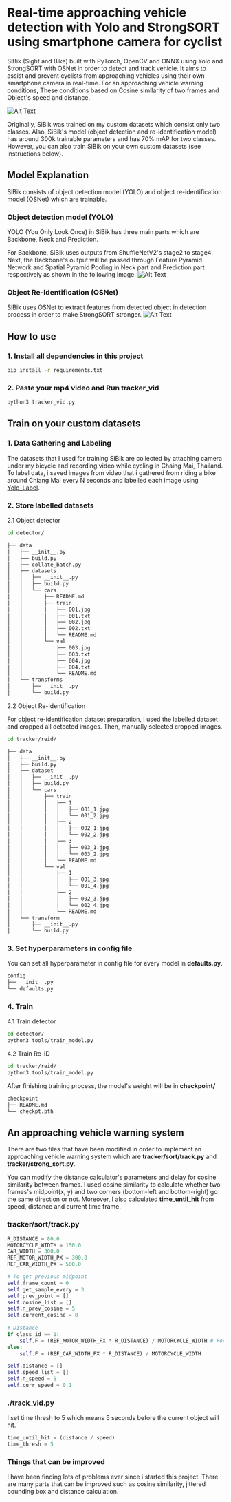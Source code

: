 # Real-time approaching vehicle detection with Yolo and StrongSORT using smartphone camera for cyclist
SiBik (Sight and Bike) built with PyTorch, OpenCV and ONNX using Yolo and StrongSORT with OSNet in order to detect and track vehicle. It aims to assist and prevent cyclists from approaching vehicles using their own smartphone camera in real-time. For an approaching vehicle warning conditions, These conditions based on Cosine similarity of two frames and Object's speed and distance.

![Alt Text](https://github.com/jonaspptawat/SiBik/blob/main/example1.gif)

Originally, SiBik was trained on my custom datasets which consist only two classes. Also, SiBik's model (object detection and re-identification model) has around 300k trainable parameters and has 70% mAP for two classes. However, you can also train SiBik on your own custom datasets (see instructions below).

## Model Explanation
SiBik consists of object detection model (YOLO) and object re-identification model (OSNet) which are trainable.

### Object detection model (YOLO)
YOLO (You Only Look Once) in SiBik has three main parts which are Backbone, Neck and Prediction. 

For Backbone, SiBik uses outputs from ShuffleNetV2's stage2 to stage4. Next, the Backbone's output will be passed through Feature Pyramid Network and Spatial Pyramid Pooling in Neck part and Prediction part respectively as shown in the following image.
![Alt Text](https://github.com/jonaspptawat/SiBik/blob/main/overview_detector.png)

### Object Re-Identification (OSNet)
SiBik uses OSNet to extract features from detected object in detection process in order to make StrongSORT stronger.
![Alt Text](https://github.com/jonaspptawat/SiBik/blob/main/REID_OSNet.png)

## How to use

### 1. Install all dependencies in this project
```bash
pip install -r requirements.txt
```

### 2. Paste your mp4 video and Run tracker_vid
```bash
python3 tracker_vid.py
```

## Train on your custom datasets

### 1. Data Gathering and Labeling
The datasets that I used for training SiBik are collected by attaching camera under my bicycle and recording video while cycling in Chaing Mai, Thailand. To label data, i saved images from video that i gathered from riding a bike around Chiang Mai every N seconds and labelled each image using [Yolo_Label](https://github.com/developer0hye/Yolo_Label).

### 2. Store labelled datasets
2.1 Object detector
```bash
cd detector/
```

```bash
├── data
│   ├── __init__.py
│   ├── build.py
│   ├── collate_batch.py
│   ├── datasets
│   │   ├── __init__.py
│   │   ├── build.py
│   │   └── cars
│   │       ├── README.md
│   │       ├── train
│   │       │   ├── 001.jpg
│   │       │   ├── 001.txt
│   │       │   ├── 002.jpg
│   │       │   ├── 002.txt
│   │       │   └── README.md
│   │       └── val
│   │           ├── 003.jpg
│   │           ├── 003.txt
│   │           ├── 004.jpg
│   │           ├── 004.txt
│   │           └── README.md
│   └── transforms
│       ├── __init__.py
│       └── build.py
```
2.2 Object Re-Identification

For object re-identification dataset preparation, I used the labelled dataset and cropped all detected images. Then, manually selected cropped images.
```bash
cd tracker/reid/
```
```bash
├── data
│   ├── __init__.py
│   ├── build.py
│   ├── dataset
│   │   ├── __init__.py
│   │   ├── build.py
│   │   └── cars
│   │       ├── train
│   │       │   ├── 1
│   │       │   │   ├── 001_1.jpg
│   │       │   │   └── 001_2.jpg
│   │       │   ├── 2
│   │       │   │   ├── 002_1.jpg
│   │       │   │   └── 002_2.jpg
│   │       │   ├── 3
│   │       │   │   ├── 003_1.jpg
│   │       │   │   └── 003_2.jpg
│   │       │   └── README.md
│   │       └── val
│   │           ├── 1
│   │           │   ├── 001_3.jpg
│   │           │   └── 001_4.jpg
│   │           ├── 2
│   │           │   ├── 002_3.jpg
│   │           │   └── 002_4.jpg
│   │           └── README.md
│   └── transform
│       ├── __init__.py
│       └── build.py
```

### 3. Set hyperparameters in config file
You can set all hyperparameter in config file for every model in **defaults.py**.
```bash
config
├── __init__.py
└── defaults.py
```

### 4. Train
4.1 Train detector
```bash
cd detector/
python3 tools/train_model.py
```

4.2 Train Re-ID
```bash
cd tracker/reid/
python3 tools/train_model.py
```

After finishing training process, the model's weight will be in **checkpoint/**

```bash
checkpoint
├── README.md
└── checkpt.pth
```

## An approaching vehicle warning system
There are two files that have been modified in order to implement an approaching vehicle warning system which are **tracker/sort/track.py** and **tracker/strong_sort.py**.

You can modify the distance calculator's parameters and delay for cosine similarity between frames. I used cosine similarity to calculate whether two frames's midpoint(x, y) and two corners (bottom-left and bottom-right) go the same direction or not. Moreover, I also calculated **time_until_hit** from speed, distance and current time frame.

### tracker/sort/track.py
```python
R_DISTANCE = 80.0
MOTORCYCLE_WIDTH = 150.0
CAR_WIDTH = 300.0
REF_MOTOR_WIDTH_PX = 300.0
REF_CAR_WIDTH_PX = 500.0
```

```python    
# To get previous midpoint
self.frame_count = 0
self.get_sample_every = 3
self.prev_point = []
self.cosine_list = []
self.n_prev_cosine = 5
self.current_cosine = 0
        
# Distance
if class_id == 1:
    self.F = (REF_MOTOR_WIDTH_PX * R_DISTANCE) / MOTORCYCLE_WIDTH # Focal length
else:
    self.F = (REF_CAR_WIDTH_PX * R_DISTANCE) / MOTORCYCLE_WIDTH

self.distance = []
self.speed_list = []
self.n_speed = 5
self.curr_speed = 0.1
```

### ./track_vid.py
I set time thresh to 5 which means 5 seconds before the current object will hit.
```python
time_until_hit = (distance / speed)
time_thresh = 5
```

### Things that can be improved

I have been finding lots of problems ever since i started this project. There are many parts that can be improved such as cosine similarity, jittered bounding box and distance calculation.
